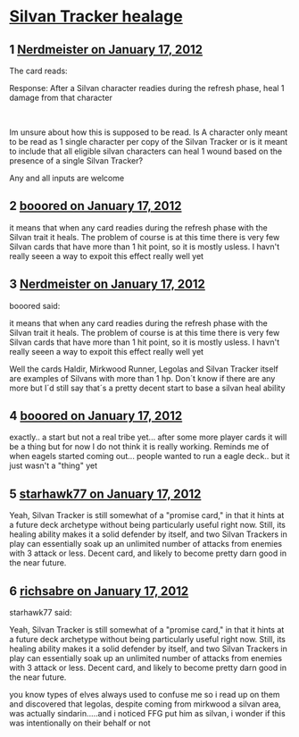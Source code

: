 # [Silvan Tracker healage](https://community.fantasyflightgames.com/topic/59091-silvan-tracker-healage/)

## 1 [Nerdmeister on January 17, 2012](https://community.fantasyflightgames.com/topic/59091-silvan-tracker-healage/?do=findComment&comment=580635)

The card reads:

Response: After a Silvan character readies during the refresh phase, heal 1 damage from that character

 

Im unsure about how this is supposed to be read. Is A character only meant to be read as 1 single character per copy of the Silvan Tracker or is it meant to include that all eligible silvan characters can heal 1 wound based on the presence of a single Silvan Tracker?

Any and all inputs are welcome

## 2 [booored on January 17, 2012](https://community.fantasyflightgames.com/topic/59091-silvan-tracker-healage/?do=findComment&comment=580640)

it means that when any card readies during the refresh phase with the Silvan trait it heals. The problem of course is at this time there is very few Silvan cards that have more than 1 hit point, so it is mostly usless. I havn't really seeen a way to expoit this effect really well yet

## 3 [Nerdmeister on January 17, 2012](https://community.fantasyflightgames.com/topic/59091-silvan-tracker-healage/?do=findComment&comment=580642)

booored said:

it means that when any card readies during the refresh phase with the Silvan trait it heals. The problem of course is at this time there is very few Silvan cards that have more than 1 hit point, so it is mostly usless. I havn't really seeen a way to expoit this effect really well yet



Well the cards Haldir, Mirkwood Runner, Legolas and Silvan Tracker itself are examples of Silvans with more than 1 hp. Don´t know if there are any more but I´d still say that´s a pretty decent start to base a silvan heal ability

## 4 [booored on January 17, 2012](https://community.fantasyflightgames.com/topic/59091-silvan-tracker-healage/?do=findComment&comment=580647)

exactly.. a start but not a real tribe yet... after some more player cards it will be a thing but for now I do not think it is really working. Reminds me of when eagels started coming out... people wanted to run a eagle deck.. but it just wasn't a "thing" yet

## 5 [starhawk77 on January 17, 2012](https://community.fantasyflightgames.com/topic/59091-silvan-tracker-healage/?do=findComment&comment=580817)

Yeah, Silvan Tracker is still somewhat of a "promise card," in that it hints at a future deck archetype without being particularly useful right now. Still, its healing ability makes it a solid defender by itself, and two Silvan Trackers in play can essentially soak up an unlimited number of attacks from enemies with 3 attack or less. Decent card, and likely to become pretty darn good in the near future.

## 6 [richsabre on January 17, 2012](https://community.fantasyflightgames.com/topic/59091-silvan-tracker-healage/?do=findComment&comment=580826)

starhawk77 said:

Yeah, Silvan Tracker is still somewhat of a "promise card," in that it hints at a future deck archetype without being particularly useful right now. Still, its healing ability makes it a solid defender by itself, and two Silvan Trackers in play can essentially soak up an unlimited number of attacks from enemies with 3 attack or less. Decent card, and likely to become pretty darn good in the near future.



you know types of elves always used to confuse me so i read up on them and discovered that legolas, despite coming from mirkwood a silvan area, was actually sindarin.....and i noticed FFG put him as silvan, i wonder if this was intentionally on their behalf or not

